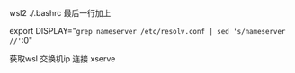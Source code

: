 wsl2 ./.bashrc 最后一行加上   

export DISPLAY="`grep nameserver /etc/resolv.conf | sed 's/nameserver //'`:0"

获取wsl 交换机ip 连接 xserve